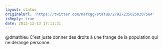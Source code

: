 ```yaml
---
layout: status
originalUrl: 'https://twitter.com/marcgg/status/279272350250307584'
isReply: true
date: 2012-12-13 17:11:31
---
```


@dmathieu C'est juste donner des droits à une frange de la population qui ne dérange personne.
